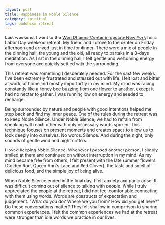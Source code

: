 ```yaml
---
layout: post
title: Happiness in Noble Silence
category: spiritual
tags: buddhism retreat
---
```


Last weekend, I went to the [Won Dharma Center in upstate New York](http://www.wondharmacenter.org/) for a Labor Day weekend retreat. My friend and I drove to the center on Friday afternoon and arrived just in time for dinner. There were a mix of people in the dinning hall, the young and the old, all ready to partake in a 3-days meditation. As I sat in the dinning hall, I felt gentle and welcoming energy from everyone and quickly settled with the surrounding.

This retreat was something I desperately needed. For the past few weeks, I've been extremely frustrated and stressed out with life. I felt lost and bitter at work, at home and mostly importantly in my mind. My mind was racing constantly like a honey bee buzzing from one flower to another, except it had no nectar to gather. I was running low on energy and needed to recharge. 

Being surrounded by nature and people with good intentions helped me step back and find my inner peace. One of the rules during the retreat was to keep Noble Silence. Under Noble Silence, we had to refrain from speaking with each other with only necessary words spoken. This technique focuses on present moments and creates space to allow us to look deeply into ourselves. No words. Silence. And during the night, only sounds of gentle wind and night critters. 

I loved keeping Noble Silence. Whenever I passed another person, I simply smiled at them and continued on without interruption in my mind. As my mind became free from others, I felt present with the late summer flowers (Golden Rod, Queen Ann's Lace and Red Clover), the taste and smell of delicious food, and the simple joy of being alive. 

When Noble Silence ended in the final day, I felt anxiety and panic arise. It was difficult coming out of silence to talking with people. While I truly appreciated the people at the retreat, I did not feel comfortable connecting with them using words. Words are constructs of expectation and judgement. "What do you do? Where are you from? How did you get here?" Do these conversations matter? They felt shallow in comparison to sharing common experiences. I felt the common experiences we had at the retreat were stronger than idle words we practice in our lives. 